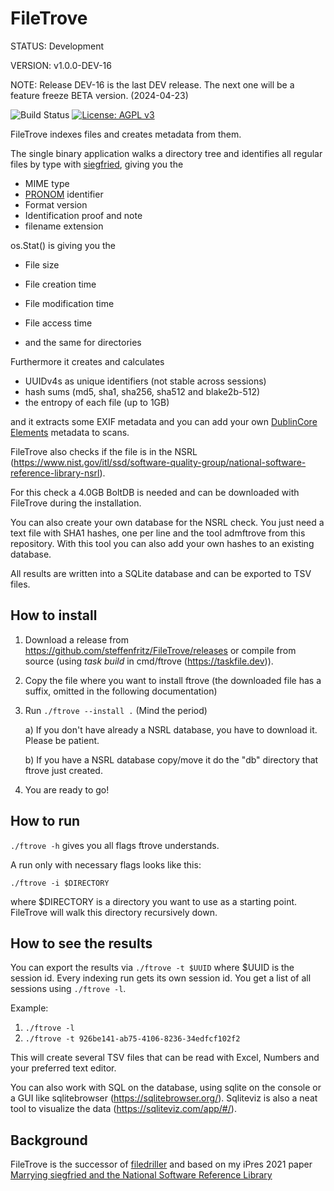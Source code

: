 # FileTrove
STATUS:  Development

VERSION: v1.0.0-DEV-16

NOTE: Release DEV-16 is the last DEV release. The next one will be a feature freeze BETA version. (2024-04-23)

![Build Status](https://github.com/steffenfritz/FileTrove/actions/workflows/buildstatus.yml/badge.svg)
[![License: AGPL v3](https://img.shields.io/badge/License-AGPL_v3-blue.svg)](https://www.gnu.org/licenses/agpl-3.0)

FileTrove indexes files and creates metadata from them.

The single binary application walks a directory tree and identifies all regular files by type with [siegfried](https://github.com/richardlehane/siegfried), giving you the 

* MIME type
* [PRONOM](https://www.nationalarchives.gov.uk/PRONOM/) identifier
* Format version
* Identification proof and note
* filename extension

os.Stat() is giving you the

* File size
* File creation time
* File modification time
* File access time

* and the same for directories


Furthermore it creates and calculates

* UUIDv4s as unique identifiers (not stable across sessions)
* hash sums (md5, sha1, sha256, sha512 and blake2b-512)
* the entropy of each file (up to 1GB)

and it extracts some EXIF metadata and you can add your own [DublinCore Elements](https://www.dublincore.org/specifications/dublin-core/usageguide/elements/) metadata to scans.

FileTrove also checks if the file is in the NSRL (https://www.nist.gov/itl/ssd/software-quality-group/national-software-reference-library-nsrl).

For this check a 4.0GB BoltDB is needed and can be downloaded with FileTrove during the installation. 

You can also create your own database for the NSRL check. You just need a text file with SHA1 hashes, one per line and the tool admftrove from this repository. With this tool you can also add your own hashes to an existing database.

All results are written into a SQLite database and can be exported to TSV files.


## How to install
1. Download a release from https://github.com/steffenfritz/FileTrove/releases or compile from source (using _task build_ in cmd/ftrove (https://taskfile.dev)).
2. Copy the file where you want to install ftrove (the downloaded file has a suffix, omitted in the following documentation)
3. Run `./ftrove --install .`  (Mind the period)
   
	a) If you don't have already a NSRL database, you have to download it. Please be patient.
    
	b) If you have a NSRL database copy/move it do the "db" directory that ftrove just created.

4. You are ready to go!

## How to run
`./ftrove -h` gives you all flags ftrove understands.

A run only with necessary flags looks like this:

`./ftrove -i $DIRECTORY`

where $DIRECTORY is a directory you want to use as a starting point. FileTrove will walk this directory recursively down.

## How to see the results
You can export the results via `./ftrove -t $UUID` where $UUID is the session id. 
Every indexing run gets its own session id. You get a list of all sessions using `./ftrove -l`. 

Example:

1. `./ftrove -l`
2. `./ftrove -t 926be141-ab75-4106-8236-34edfcf102f2`

This will create several TSV files that can be read with Excel, Numbers and your preferred text editor. 


You can also work with SQL on the database, using sqlite on the console or a GUI like sqlitebrowser (https://sqlitebrowser.org/). Sqliteviz is also a neat tool to visualize the data (https://sqliteviz.com/app/#/).

## Background
FileTrove is the successor of [filedriller](https://github.com/steffenfritz/filedriller) and based on my iPres 2021 paper [Marrying siegfried and the National Software Reference Library](https://phaidra.univie.ac.at/detail/o:1424904)
